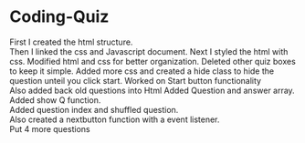 # Coding-Quiz
First I created the html structure.   
Then I linked the css and Javascript document.
Next I styled the html with css.
Modified html and css for better organization.
Deleted other quiz boxes to keep it simple.
Added more css and created a hide class to hide the question unteil you click start.
Worked on Start button functionality  
Also added back old questions into Html
Added Question and answer array.   
Added show Q function.   
Added question index and shuffled question.   
Also created a nextbutton function with a event listener.   
Put 4 more questions   